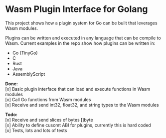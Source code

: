 # Wasm Plugin Interface for Golang

This project shows how a plugin system for Go can be built that leverages Wasm modules.

Plugins can be written and executed in any language that can be compile to Wasm. Current examples in the 
repo show how plugins can be written in:
* Go (TinyGo)
* C
* Rust
* Java
* AssemblyScript

**Done:**  
[x] Basic plugin interface that can load and execute functions in Wasm modules  
[x] Call Go functions from Wasm modules   
[x] Receive and send int32, float32, and string types to the Wasm modules  

**Todo:**  
[x] Receive and send slices of bytes []byte  
[x] Ability to define cusomt ABI for plugins, currently this is hard coded  
[x] Tests, lots and lots of tests  
